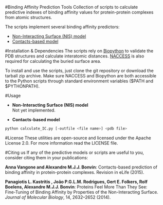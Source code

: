 #Binding Affinity Prediction Tools
Collection of scripts to calculate predictive indexes of binding affinity values
for protein-protein complexes from atomic structures.

The scripts implement several binding affinity predictors:
* [Non-Interacting Surface (NIS) model](http://www.ncbi.nlm.nih.gov/pubmed/24768922)
* [Contacts-based model](http://www.ncbi.nlm.nih.gov/pubmed/26193119)

#Installation & Dependencies
The scripts rely on [Biopython](www.biopython.org) to validate the PDB structures and calculate interatomic
distances. [NACCESS](www.bioinf.manchester.ac.uk/naccess) is also required for calculating
the buried surface area.

To install and use the scripts, just clone the git repository or download the tarball zip
archive. Make sure NACCESS and Biopython are both accessible to the Python scripts through
standard environment variables ($PATH and $PYTHONPATH).

#Usage
* __Non-Interacting Surface (NIS) model__  
Not yet implemented.

* __Contacts-based model__  
```bash
python calculate_IC.py [-outfile <file name>] <pdb file>
```

#License
These utilities are open-source and licensed under the Apache License 2.0. For more information
read the LICENSE file.

#Citing us
If any of the predictive models or scripts are useful to you, consider citing them in your
publications:

**Anna Vangone and Alexandre M.J.J. Bonvin**: Contacts-based prediction of binding affinity in protein-protein complexes. Revision in eLife (2015).

**Panagiotis L. Kastritis , João P.G.L.M. Rodrigues, Gert E. Folkers, Rolf Boelens, Alexandre M.J.J. Bonvin**: Proteins Feel More Than They See: Fine-Tuning of Binding Affinity by Properties of the Non-Interacting Surface. *Journal of Molecular Biology*, 14, 2632–2652 (2014).
